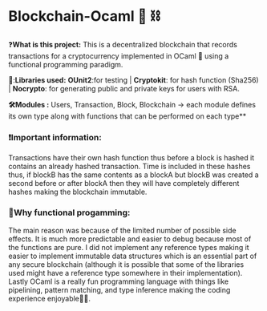 # Blockchain-Ocaml 🐪 ⛓️

❓**What is this project:** This is a decentralized blockchain that records transactions for a cryptocurrency implemented in OCaml 🐪 using a functional programming paradigm.

🧰:**Libraries used:** **OUnit2**:for testing | **Cryptokit**: for hash function (Sha256) | **Nocrypto**: for generating public and private keys for users with RSA.

**🛠️Modules :** Users, Transaction, Block, Blockchain -> each module defines its own type along with functions that can be performed on each type**

<h3>❗Important information:</h3>
Transactions have their own hash function thus before a block is hashed it contains an already hashed transaction. Time is included in these hashes thus, if blockB has the same contents as a blockA but blockB was created a second before or after blockA then they will have completely different hashes making the blockchain immutable.

<h3>🧐Why functional progamming:</h3>
The main reason was because of the limited number of possible side effects. It is much more predictable and easier to debug because most of the functions are pure. I did not implement any reference types making it easier to implement immutable data structures which is an essential part of any secure blockchain (although it is possible that some of the libraries used might have a reference type somewhere in their implementation). Lastly OCaml is a really fun programming language with things like pipelining, pattern matching, and type inference making the coding experience enjoyable🌟😄.
